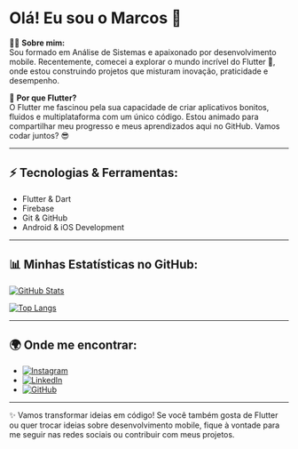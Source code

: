 # Olá! Eu sou o Marcos 👋

👨‍💻 **Sobre mim:**  
Sou formado em Análise de Sistemas e apaixonado por desenvolvimento mobile. Recentemente, comecei a explorar o mundo incrível do Flutter 🚀, onde estou construindo projetos que misturam inovação, praticidade e desempenho.

📱 **Por que Flutter?**  
O Flutter me fascinou pela sua capacidade de criar aplicativos bonitos, fluidos e multiplataforma com um único código. Estou animado para compartilhar meu progresso e meus aprendizados aqui no GitHub. Vamos codar juntos? 😎

---

## ⚡ Tecnologias & Ferramentas:
- Flutter & Dart
- Firebase
- Git & GitHub
- Android & iOS Development

---

## 📊 Minhas Estatísticas no GitHub:

[![GitHub Stats](https://github-readme-stats.vercel.app/api?username=marcossbbatista&show_icons=true&theme=radical)](https://github.com/marcossbbatista)

[![Top Langs](https://github-readme-stats.vercel.app/api/top-langs/?username=marcossbbatista&layout=compact&theme=radical)](https://github.com/marcossbbatista)

---

## 🌍 Onde me encontrar:

- [![Instagram](https://img.shields.io/badge/Instagram-E4405F?style=for-the-badge&logo=instagram&logoColor=white)](https://www.instagram.com/seu-usuario-insta)
- [![LinkedIn](https://img.shields.io/badge/LinkedIn-0077B5?style=for-the-badge&logo=linkedin&logoColor=white)](https://www.linkedin.com/in/seu-usuario-linkedin)
- [![GitHub](https://img.shields.io/badge/GitHub-181717?style=for-the-badge&logo=github&logoColor=white)](https://github.com/marcossbbatista)

---

✨ Vamos transformar ideias em código! Se você também gosta de Flutter ou quer trocar ideias sobre desenvolvimento mobile, fique à vontade para me seguir nas redes sociais ou contribuir com meus projetos.
